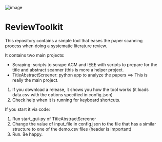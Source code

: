 
![image](https://github.com/fweidner/ReviewToolkit/assets/16336130/354731ce-2f87-4998-9257-395207ea4db1)


# ReviewToolkit

This repository contains a simple tool that eases the paper scanning process when doing a systematic literature review.

It contains two main projects:

* Scraping: scripts to scrape ACM and IEEE with scripts to prepare for the title and abstract scanner (this is more a helper project. 
* TitleAbstractScreener: python app to analyze the papers ==> This is really the main project. 

1. If you download a release, it shows you how the tool works (it loads data.csv with the options specified in config.json)
2. Check help when it is running for keyboard shortcuts.

If you start it via code:
1. Run start_gui-py of TitleAbstractScreener
1. Change the value of input_file in config.json to the file that has a similar structure to one of the demo.csv files (header is important)
1. Run. Be happy.
